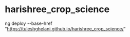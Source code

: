 # harishree_crop_science


ng deploy --base-href "https://tuleshghelani.github.io/harishree_crop_science/"